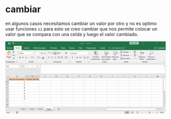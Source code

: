 # cambiar

en algunos casos necesitamos cambiar un valor por otro y no es optimo usar funciones `si` para esto se creo cambiar que nos permite colocar un valor que se compara con una celda y luego el valor cambiado.

![cambiar](../0_img/cambiar.gif)